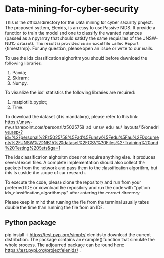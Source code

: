 # Data-mining-for-cyber-security
This is the official directory for the Data mining for cyber security project.
The proposed system, Elenids, is an easy to use Passive NIDS. It provide a function to train the model and one to classify the wanted instances (passed as a npyarray that should satisfy the same requisites of the UNSW-NB15 dataset). The result is provided as an excel file called Report {timestamp}.
For any question, please open an issue or write to our mails.

To use the ids classification alghoritm you should before dawnload the following libraries:
1. Panda;
2. Sklearn;
3. Numpy.

To visualize the ids' statistics the following libraries are required:
1. matplotlib.pyplot;
2. Time.

To download the dataset (it is mandatory), please refer to this link: https://unsw-my.sharepoint.com/personal/z5025758_ad_unsw_edu_au/_layouts/15/onedrive.aspx?id=%2Fpersonal%2Fz5025758%5Fad%5Funsw%5Fedu%5Fau%2FDocuments%2FUNSW%2DNB15%20dataset%2FCSV%20Files%2FTraining%20and%20Testing%20Sets&ga=1

The ids classification alghoritm does not require anything else. It produces several excel files.
A complete implementation should also collect the packets from the network and pass them to the classification algorithm, but this is ouside the scope of our research.

To execute the code, please clone the repository and run from your preferred IDE or download the repository and run the code with "python ids_classification_algorithm.py" after entering the correct directory.

Please keep in mind that running the file from the terminal usually takes double the time than running the file from an IDE.

## Python package
pip install -i https://test.pypi.org/simple/ elenids to download the current distribution.
The package contains an example() function that simulate the whole process.
The adjourned package can be found here: https://test.pypi.org/project/elenids/ .
